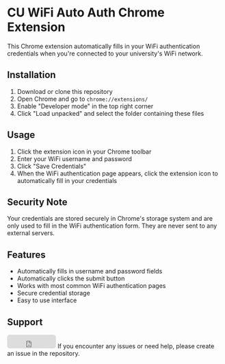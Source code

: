 # CU WiFi Auto Auth Chrome Extension

This Chrome extension automatically fills in your WiFi authentication credentials when you're connected to your university's WiFi network.

## Installation

1. Download or clone this repository
2. Open Chrome and go to `chrome://extensions/`
3. Enable "Developer mode" in the top right corner
4. Click "Load unpacked" and select the folder containing these files

## Usage

1. Click the extension icon in your Chrome toolbar
2. Enter your WiFi username and password
3. Click "Save Credentials"
4. When the WiFi authentication page appears, click the extension icon to automatically fill in your credentials

## Security Note

Your credentials are stored securely in Chrome's storage system and are only used to fill in the WiFi authentication form. They are never sent to any external servers.

## Features

- Automatically fills in username and password fields
- Automatically clicks the submit button
- Works with most common WiFi authentication pages
- Secure credential storage
- Easy to use interface

## Support
<iframe src="https://github.com/sponsors/saurabhkr78/button" title="Sponsor saurabhkr78" height="32" width="114" style="border: 0; border-radius: 6px;"></iframe>
If you encounter any issues or need help, please create an issue in the repository. 